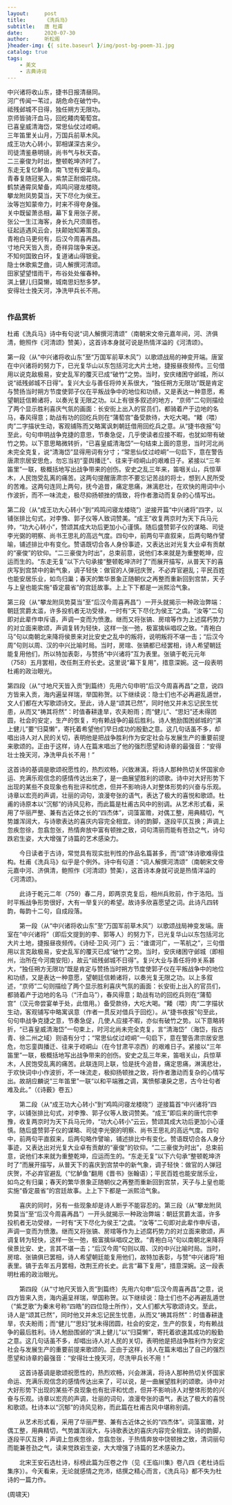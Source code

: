 ```yaml
---
layout:     post
title:      《洗兵马》
subtitle:   唐 杜甫
date:       2020-07-30
author:     听松阁
}header-img: {{ site.baseurl }/img/post-bg-poem-31.jpg
catalog: true
tags:
    - 美文
    - 古典诗词
---
```



中兴诸将收山东，捷书日报清昼同。<br>
河广传闻一苇过，胡危命在破竹中。<br>
祗残邺城不日得，独任朔方无限功。<br>
京师皆骑汗血马，回纥餧肉葡萄宫。<br>
已喜皇威清海岱，常思仙仗过崆峒。<br>
三年笛里关山月，万国兵前草木风。<br>
成王功大心转小，郭相谋深古来少。<br>
司徒清鉴悬明镜，尚书气与秋天杳。<br>
二三豪俊为时出，整顿乾坤济时了。<br>
东走无复忆鲈鱼，南飞觉有安巢鸟。<br>
青春复随冠冕入，紫禁正耐烟花绕。<br>
鹤禁通霄凤辇备，鸡鸣问寝龙楼晓。<br>
攀龙附凤势莫当，天下尽化为侯王。<br>
汝等岂知蒙帝力，时来不得夸身强。<br>
关中既留萧丞相，幕下复用张子房。<br>
张公一生江海客，身长九尺须眉苍。<br>
征起适遇风云会，扶颠始知筹策良。<br>
青袍白马更何有，后汉今周喜再昌。<br>
寸地尺天皆入贡，奇祥异瑞争来送。<br>
不知何国致白环，复道诸山得银瓮。<br>
隐士休歌紫芝曲，词人解撰河清颂。<br>
田家望望惜雨干，布谷处处催春种。<br>
淇上健儿归莫懒，城南思妇愁多梦。<br>
安得壮士挽天河，净洗甲兵长不用。<br>
<br>

### 作品赏析

杜甫《洗兵马》诗中有句说“词人解撰河清颂”（南朝宋文帝元嘉年间，河、济俱清，鲍照作《河清颂》赞美），这首诗本身就可说是热情洋溢的《河清颂》。

第一段（从“中兴诸将收山东”至“万国军前草木风”）以歌颂战局的神变开端。唐室在中兴诸将的努力下，已光复华山以东包括河北大片土地，捷报昼夜频传。三句借用以说克敌极易，安史乱军的覆灭已成“破竹”之势。当时，安庆绪困守邺城，所以说“祗残邺城不日得”。复兴大业与善任将帅关系很大，“独任朔方无限功”既是肯定与赞扬当时朔方节度使郭子仪在平叛战争中的地位和功绩，又是表达一种意愿，希望朝廷信赖诸将，以奏光复无限之功。以上有很多叙述的地方，“京师”二句则描绘了两个显示胜利喜庆气氛的画面：长安街上出入的官员们，都骑着产于边地的名马，春风得意；助战有功的回纥兵则在“蒲萄宫”备受款待，大吃大喝。“餧（喂）肉”二字描状生动，客观铺陈而又略寓讽刺朝廷借用回纥兵之意。从“捷书夜报”句至此，句句申明战争克捷的意思，节奏急促，几乎使读者应接不暇，也犹如带有破竹之势。以下意思略微转折，“已喜皇威清海岱”一句结束上面的意思，当时河北尚未完全克复，说“清海岱”显得用词有分寸；“常思仙仗过崆峒”一句启下，意在警告唐肃宗居安思危，勿忘当初“銮舆播迁”、往来于崆峒山的艰难日子。紧接以“三年笛里”一联，极概括地写出战争带来的创伤。安史之乱三年来，笛咽关山，兵惊草木，人民饱受乱离的痛苦。这两句提醒唐肃宗不要忘记苦战的将士，想到人民所受的苦难。这两句连同上两句，抚今追昔，痛定思痛，淋漓悲壮，在欢快的用词中小作波折，而不一味流走，极尽抑扬顿挫的情致，将作者激动而复杂的心情写出。

第二段（从“成王功大心转小”到“鸡鸣问寝龙楼晓”）逆接开篇“中兴诸将”四字，以铺张排比句式，对李豫、郭子仪等人致词赞美。“成王”收复两京时为天下兵马元帅，“功大心转小”，赞颂其成大功后更加小心谨慎。随后盛赞郭子仪的谋略、司徒李光弼的明察、尚书王思礼的高远气度。四句中，前两句平直叙来，后两句略作譬喻，铺述排比中有变化。赞语既切合各人身份事迹，又表达出对光复大业卓有贡献的“豪俊”的钦仰。“二三豪俊为时出”，总束前意，说他们本来就是为重整乾坤，应运而生的。“东走无复”以下六句承接“整顿乾坤济时了”而展开描写，从普天下的喜庆写到宫禁中的新气象，调子轻快：做官的人弹冠庆贺，不必弃官避乱；平民百姓也能安居乐业，如鸟归巢；春天的繁华景象正随朝仪之再整而重新回到宫禁，天子与上皇也能实施“昏定晨省”的宫廷故事。上上下下都是一派熙洽气象。

第三段（从“攀龙附凤势莫当”至“后汉今周喜再昌”）一开头就揭示一种政治弊端：朝廷赏爵太滥，许多投机者无功受禄，一时有“天下尽化为侯王”之虞。“汝等”二句即对此辈作申斥语，声调一变而为愤激。继而又将张镐、房琯等作为上述腐朽势力的对立面来歌颂，声调复转为轻快，这样一张一弛，极富擒纵唱叹之致。“青袍白马”句以南朝北来降将侯景来对比安史之乱中的叛将，说明叛将不堪一击；“后汉今周”句则以周、汉的中兴比喻时局。当时，房琯、张镐都已经罢相，诗人希望朝廷能复用他们，所以特加表彰，与赞扬“中兴诸将”互为表里。张镐于乾元元年（758）五月罢相，改任荆王府长史。这里说“幕下复用”，措意深婉。这一段表明杜甫的政治眼光。

第四段（从“寸地尺天皆入贡”到篇终）先用六句申明“后汉今周喜再昌”之意，说四方皆来入贡，海内遍呈祥瑞，举国称贺。以下继续说：隐士们也不必再避乱遁世，文人们都在大写歌颂诗文。至此，诗人是“颂其已然”，同时他又并未忘记民生忧患，从而又“祷其将然”：时值春耕逢旱，农夫盼雨；而“健儿”、“思妇”还未得团圆，社会的安定，生产的恢复，均有赖战争的最后胜利。诗人勉励围困邺城的“淇上健儿”要“归莫懒”，寄托着希望他们早日成功的殷勤之意。这几句话虽不多，却唱出诗人对人民的关切，表明他是把战争胜利作为安定社会与发展生产的重要前提来歌颂的。正由于这样，诗人在篇末唱出了他的强烈愿望和诗章的最强音：“安得壮士挽天河，净洗甲兵长不用！”

这首诗的基调是歌颂祝愿性的，热烈欢畅，兴致淋漓，将诗人那种热切关怀国家命运、充满乐观信念的感情传达出来了，是一曲展望胜利的颂歌。诗中对大好形势下出现的某些不良现象也有批评和忧虑，但并不影响诗人对整体形势的兴奋与乐观。诗章以宏亮的声调，壮丽的词句，浪漫夸张的语气，表达了极大的喜悦和歌颂。杜甫的诗原本以“沉郁”的诗风见称，而此篇是杜甫古风中的别调。从艺术形式看，采用了华丽严整、兼有古近体之长的“四杰体”，词藻富赡，对偶工整，用典精切，气势雄浑阔大，与诗歌表达的喜庆内容完全相宜。诗的韵脚，逐段平仄互换；声调上忽疾忽徐，忽翕忽张，热情奔放中富有顿挫之致，词句清丽而能有苍劲之气，诗句跌宕生姿，大大增强了诗篇的艺术感染力。


　　今日读者于古诗，常觉具有现实批判性的作品名篇甚多，而“颂”体诗歌难得佳构。杜甫《洗兵马》似乎是个例外。诗中有句道：“词人解撰河清颂”（南朝宋文帝元嘉中河、济俱清，鲍照作《河清颂》赞美），这首诗本身就可说是热情洋溢的《河清颂》。
  
　　此诗于乾元二年（759）春二月，即两京克复后，相州兵败前，作于洛阳。当时平叛战争形势很好，大有一举复兴的希望。故诗多欣喜愿望之词。此诗凡四转韵，每韵十二句，自成段落。
  
　　第一段（从“中兴诸将收山东”至“万国军前草木风”）以歌颂战局神变发端。唐室在“中兴诸将”（即后文提到的李、郭等人）的努力下，已光复华山以东包括河北大片土地，捷报昼夜频传。《诗经·卫风·河广》云：“谁谓河广，一苇航之”，三句借用以言克敌极易，安史乱军的覆灭已成“破竹”之势。当时，安庆绪困守邺城（即相州，治所在今河南安阳），故云“祗残邺城不日得”。复兴大业与善任将帅关系甚大，“独任朔方无限功”既是肯定与赞扬当时朔方节度使郭子仪在平叛战争中的地位和功绩，又是表达一种意愿，望朝廷信赖诸将，以奏光复无限之功。以上多叙述，“京师”二句则描绘了两个显示胜利喜庆气氛的画面：长安街上出入的官员们，都骑着产于边地的名马（“汗血马”），春风得意；助战有功的回纥兵则在“蒲萄宫”（汉元帝尝宴单于处，此借用。）备受款待，大吃大喝。“餧（喂）肉”二字描状生动，客观铺写中略寓讽意（作者一贯反对借兵于回纥）。从“捷书夜报”句至此，句句申战争克捷之意，节奏急促，几使人应接不暇，亦似有破竹之势。以下意略转折，“已喜皇威清海岱”一句束上，时河北尚未完全克复，言“清海岱”（海岱，指古青、徐二州之域）则语有分寸；“常思仙仗过崆峒”一句启下，意在警告肃宗居安思危，勿忘銮舆播迁、往来于崆峒山（在今甘肃平凉西）的艰难日子。紧接以“三年笛里”一联，极概括地写出战争带来的创伤。安史之乱三年来，笛咽关山，兵惊草木，人民饱受乱离的痛苦。此联连同上联，恰是抚今追昔，痛定思痛，淋漓悲壮，于欢快词中小作波折，不一味流走，极抑扬顿挫之致，将作者激动而复杂的心情写出。故胡应麟说“三年笛里”一联“以和平端雅之调，寓愤郁凄戾之思，古今壮句者难及此。”（《诗薮》卷五）
  
　　第二段（从“成王功大心转小”到“鸡鸣问寝龙楼晓”）逆接篇首“中兴诸将”四字，以铺张排比句式，对李豫、郭子仪等人致词赞美。“成王”即后来的唐代宗李豫，收复两京时为天下兵马元帅，“功大心转小”云云，赞颂其成大功后更加小心谨慎。随后盛赞郭子仪的谋略、司徒李光弼的明察、尚书王思礼的高远气度。四句中，前两句平直叙来，后两句略作譬喻，铺述排比中有变化。赞语既切合各人身分事迹，又表达出对光复大业卓有贡献的“豪俊”的钦仰。“二三豪俊为时出”，总束前意，说他们本来就为重整乾坤，应运而生的。“东走无复”以下六句承“整顿乾坤济时了”而展开描写，从普天下的喜庆到宫禁中的新气象，调子轻快：做官的人弹冠庆贺，不必弃官避乱（“忆鲈鱼”翻用《晋书》张翰语）；平民百姓也能安居乐业，如鸟之有归巢；春天的繁华景象正随朝仪之再整而重新回到宫禁，天子与上皇也能实施“昏定晨省”的宫廷故事。上上下下都是一派熙洽气象。
  
　　喜庆的同时，另有一些现象却是诗人断乎不能容忍的。第三段（从“攀龙附凤势莫当”至“后汉今周喜再昌”）一开头就揭示一种政治弊端：朝廷赏爵太滥，许多投机者无功受禄，一时有“天下尽化为侯王”之虞。“汝等”二句即对此辈作申斥语，声调一变而为愤激。继而又将张镐、房琯等作为上述腐朽势力的对立面来歌颂，声调复转为轻快，这样一张一弛，极富擒纵唱叹之致。“青袍白马”句以南朝北来降将侯景比安、史，言其不堪一击；“后汉今周”句则以周、汉的中兴比喻时局。当时，房琯、张镐俱已罢相，诗人希望朝廷能复用他们，故特加表彰，与赞“中兴诸将”相表里。镐于去年五月罢相，改荆王府长史。此言“幕下复用”，措意深婉。这一段表明杜甫的政治眼光。
  
　　第四段（从“寸地尺天皆入贡”到篇终）先用六句申“后汉今周喜再昌”之意，说四方皆来入贡，海内遍呈祥瑞，举国称贺。以下继续说：隐士们也不必再避乱遁世（“紫芝歌”为秦末号称“四皓”的四位隐士所作），文人们都大写歌颂诗文。至此，诗人是“颂其已然”，同时他又并未忘记民生忧患，从而又“祷其将然”：时值春耕逢旱，农夫盼雨；而“健儿”“思妇”犹未得团圆，社会的安定，生产的恢复，均有赖战争的最后胜利。诗人勉励围邺的“淇上健儿”以“归莫懒”，寄托着欲速其成功的殷勤之意。这几句话虽不多，却唱出诗人对人民的关切，表明他是把战争胜利作为安定社会与发展生产的重要前提来歌颂的。正由于这样，诗人在篇末唱出了自己的强烈愿望和诗章的最强音：“安得壮士挽天河，尽洗甲兵长不用！”
  
　　这首诗基调是歌颂祝愿性的，热烈欢畅，兴会淋漓，将诗人那种热切关怀国家命运、充满乐观信念的感情传达出来了，可以说，是一曲展望胜利的颂歌。诗中对大好形势下出现的某些不良现象也有批评和忧虑，但并不影响诗人对整体形势的兴奋与乐观。诗章以宏亮的声调，壮丽的词句，浪漫夸张的语气，表达了极大的喜悦和歌颂。杜诗本以“沉郁”的诗风见称，而此篇在杜甫古风中堪称别调。
  
　　从艺术形式看，采用了华丽严整、兼有古近体之长的“四杰体”。词藻富赡，对偶工整，用典精切，气势雄浑阔大，与诗歌表达的喜庆内容完全相宜。诗的韵脚，逐段平仄互换；声调上忽疾忽徐，忽翕忽张，于热情奔放中饶顿挫之致，清词丽句而能兼苍劲之气，读来觉跌宕生姿，大大增强了诗篇的艺术感染力。
  
　　北宋王安石选杜诗，标榜此篇为压卷之作（见《王临川集》卷八四《老杜诗后集序》）。今天看来，无论就感情之充沛，结撰之精心而言，《洗兵马》都不失为杜诗的一篇力作。

(周啸天)
